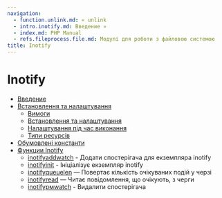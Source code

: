```yaml
---
navigation:
  - function.unlink.md: « unlink
  - intro.inotify.md: Введение »
  - index.md: PHP Manual
  - refs.fileprocess.file.md: Модулі для роботи з файловою системою
title: Inotify
---
```

# Inotify

-   [Введение](intro.inotify.md)
-   [Встановлення та налаштування](inotify.setup.md)
    -   [Вимоги](inotify.requirements.md)
    -   [Встановлення та налаштування](inotify.install.md)
    -   [Налаштування під час виконання](inotify.configuration.md)
    -   [Типи ресурсів](inotify.resources.md)
-   [Обумовлені константи](inotify.constants.md)
-   [Функции Inotify](ref.inotify.md)
    -   [inotifyaddwatch](function.inotify-add-watch.html) - Додати спостерігача для екземпляра inotify
    -   [inotifyinit](function.inotify-init.html) - Ініціалізує екземпляр inotify
    -   [inotifyqueuelen](function.inotify-queue-len.html) — Повертає кількість очікуваних подій у черзі
    -   [inotifyread](function.inotify-read.html) — Читає повідомлення, що очікують, з черги
    -   [inotifyрмwatch](function.inotify-rm-watch.html) - Видалити спостерігача

